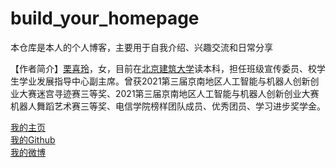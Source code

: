 # build_your_homepage
本仓库是本人的个人博客，主要用于自我介绍、兴趣交流和日常分享

【作者简介】[栗喜玲](http://www.Lixiling.com/)，女，目前在[北京建筑大学](https://www.bucea.edu.cn/)读本科，担任班级宣传委员、校学生学业发展指导中心副主席。曾获2021第三届京南地区人工智能与机器人创新创业大赛迷宫寻迹赛三等奖、2021第三届京南地区人工智能与机器人创新创业大赛机器人舞蹈艺术赛三等奖、电信学院榜样团队成员、优秀团员、学习进步奖学金。
     
[我的主页](http://www.Lixiling.com/)   
[我的Github](https://github.com/Samantha5252)     
[我的微博](https://weibo.com/u/5217864380)      
